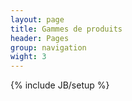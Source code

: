 ```yaml
---
layout: page
title: Gammes de produits 
header: Pages
group: navigation
wight: 3
---
```

{% include JB/setup %}

